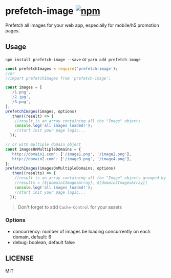 # prefetch-image [![npm](https://img.shields.io/npm/v/prefetch-image.svg)](https://www.npmjs.com/package/prefetch-image)
Prefetch all images for your web app, especially for mobile/h5 promotion pages.

## Usage

`npm install prefetch-image --save` or
`yarn add prefetch-image`

```javascript
const prefetchImages = require('prefetch-image');
//or
//import prefetchImages from 'prefetch-image';

const images = [
  '/1.png',
  '/2.jpg',
  '/3.png',
];
prefetchImages(images, options)
  .then((result) => {
    //result is an array containing all the "Image" objects
    console.log('all images loaded!');
    //start init your page logic...
  });

// or with multiple domain object
const imagesOnMultipleDomains = {
  'http://domain1.com': ['/image1.png', '/image2.png'],
  'http://domain2.com': ['/image3.png', '/image4.png'],
};
prefetchImages(imagesOnMultipleDomains, options)
  .then((results) => {
    //result is an array containing all the "Image" objects grouped by domains, e.g
    //results = [${domain1ImagesArray}, ${domain2ImagesArray}]
    console.log('all images loaded!');
    //start init your page logic...
  });
```
> Don't forget to add `Cache-Control` for your assets

### Options

- concurrency: number of images be loading concurrently on each domain, default: 6
- debug: boolean, default false

## LICENSE

MIT

